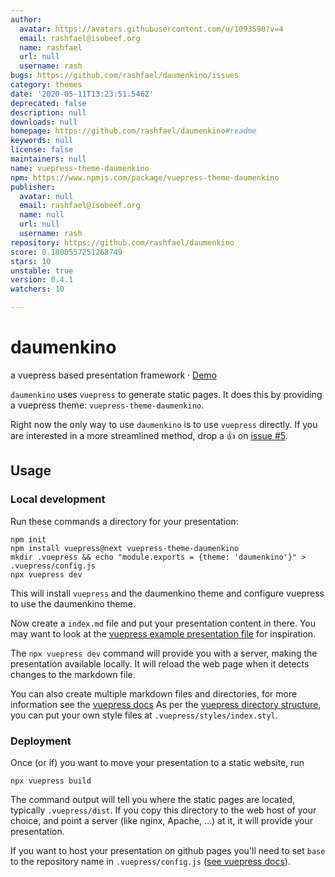 ```yaml
---
author:
  avatar: https://avatars.githubusercontent.com/u/1093590?v=4
  email: rashfael@isobeef.org
  name: rashfael
  url: null
  username: rash
bugs: https://github.com/rashfael/daumenkino/issues
category: themes
date: '2020-05-11T13:23:51.546Z'
deprecated: false
description: null
downloads: null
homepage: https://github.com/rashfael/daumenkino#readme
keywords: null
license: false
maintainers: null
name: vuepress-theme-daumenkino
npm: https://www.npmjs.com/package/vuepress-theme-daumenkino
publisher:
  avatar: null
  email: rashfael@isobeef.org
  name: null
  url: null
  username: rash
repository: https://github.com/rashfael/daumenkino
score: 0.1800557251268749
stars: 10
unstable: true
version: 0.4.1
watchers: 10

---
```


# daumenkino

a vuepress based presentation framework · [Demo](https://daumenkino.rash.codes)

`daumenkino` uses `vuepress` to generate static pages. It does this by providing a vuepress theme: `vuepress-theme-daumenkino`.

Right now the only way to use `daumenkino` is to use `vuepress` directly.
If you are interested in a more streamlined method, drop a :+1: on [issue #5](../../issues/5).

## Usage

### Local development

Run these commands a directory for your presentation:

```
npm init
npm install vuepress@next vuepress-theme-daumenkino
mkdir .vuepress && echo "module.exports = {theme: 'daumenkino'}" > .vuepress/config.js
npx vuepress dev
```

This will install `vuepress` and the daumenkino theme and configure vuepress to use the daumenkino theme.

Now create a `index.md` file and put your presentation content in there. You may want to look at the [vuepress example
presentation file](https://raw.githubusercontent.com/rashfael/daumenkino/master/docs/index.md) for inspiration.

The `npx vuepress dev` command will provide you with a server, making the presentation available locally. It will reload
the web page when it detects changes to the markdown file.

You can also create multiple markdown files and directories, for more information see the [vuepress docs](https://v1.vuepress.vuejs.org/)
As per the [vuepress directory structure](https://v1.vuepress.vuejs.org/guide/directory-structure.html), you can put
your own style files at `.vuepress/styles/index.styl`.


### Deployment

Once (or if) you want to move your presentation to a static website, run

```
npx vuepress build
```

The command output will tell you where the static pages are located, typically `.vuepress/dist`. If you copy this
directory to the web host of your choice, and point a server (like nginx, Apache, …) at it, it will provide your
presentation.

If you want to host your presentation on github pages you'll need to set `base` to the repository name in `.vuepress/config.js` ([see vuepress docs](https://v1.vuepress.vuejs.org/config/#base)).
